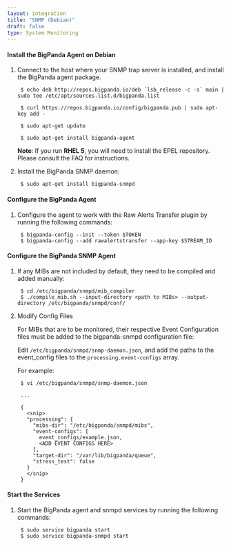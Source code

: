 ```yaml
---
layout: integration
title: "SNMP (Debian)"
draft: false
type: System Monitoring
---
```


#### Install the BigPanda Agent on Debian

1. Connect to the host where your SNMP trap server is installed, and install the BigPanda agent package.

        $ echo deb http://repos.bigpanda.io/deb `lsb_release -c -s` main | sudo tee /etc/apt/sources.list.d/bigpanda.list
        
        $ curl https://repos.bigpanda.io/config/bigpanda.pub | sudo apt-key add -
    
        $ sudo apt-get update
    
        $ sudo apt-get install bigpanda-agent
    
    **Note**: If you run **RHEL 5**, you will need to install the EPEL repository. Please consult the FAQ for instructions.

2. Install the BigPanda SNMP daemon:

        $ sudo apt-get install bigpanda-snmpd

<!-- section-separator -->

#### Configure the BigPanda Agent

1. Configure the agent to work with the Raw Alerts Transfer plugin by running the following commands:

        $ bigpanda-config --init --token $TOKEN
        $ bigpanda-config --add rawalertstransfer --app-key $STREAM_ID

<!-- section-separator -->

#### Configure the BigPanda SNMP Agent

1. If any MIBs are not included by default, they need to be compiled and added manually:

        $ cd /etc/bigpanda/snmpd/mib_compiler
        $ ./compile_mib.sh --input-directory <path to MIBs> --output-directory /etc/bigpanda/snmpd/conf/

2. Modify Config Files

    For MIBs that are to be monitored, their respective Event Configuration files must be added to the bigpanda-snmpd configuration file:

    Edit `/etc/bigpanda/snmpd/snmp-daemon.json`, and add the paths to the event_config files to the `processing.event-configs` array.

    For example:

        $ vi /etc/bigpanda/snmpd/snmp-daemon.json
    
        ...
    
        {
          <snip>
          "processing": {
            "mibs-dir": "/etc/bigpanda/snmpd/mibs",
            "event-configs": [
              event_configs/example.json,
              <ADD EVENT CONFIGS HERE>
            ],
            "target-dir": "/var/lib/bigpanda/queue",
            "stress_test": false
          }
          </snip>
        }

<!-- section-separator -->

#### Start the Services

1. Start the BigPanda agent and snmpd services by running the following commands:

        $ sudo service bigpanda start
        $ sudo service bigpanda-snmpd start
